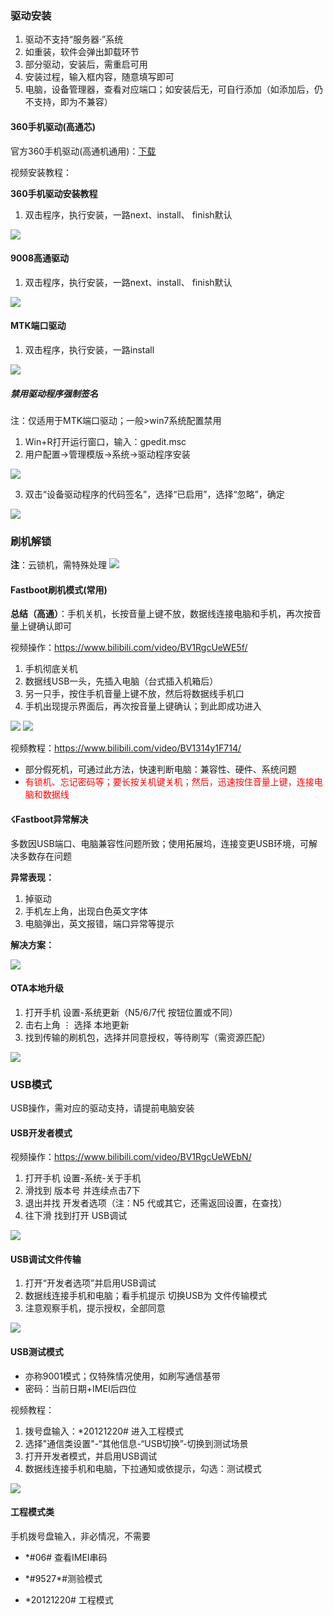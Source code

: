 ### 驱动安装

1. 驱动不支持“服务器·”系统
2. 如重装，软件会弹出卸载环节
3. 部分驱动，安装后，需重启可用
4. 安装过程，输入框内容，随意填写即可
5. 电脑，设备管理器，查看对应端口；如安装后无，可自行添加（如添加后，仍不支持，即为不兼容）


#### 360手机驱动(高通芯)

官方360手机驱动(高通机通用)：[下载](https://wwr.lanzouw.com/iKoFJ2fdc2id)

视频安装教程：

**360手机驱动安装教程**

 1. 双击程序，执行安装，一路next、install、 finish默认

<img src="https://360rom.github.io/doc/pic/360手机驱动.png" class="center-image">

#### 9008高通驱动  

 1. 双击程序，执行安装，一路next、install、 finish默认
  
<img src="https://360rom.github.io/doc/pic/9008驱动.png" class="center-image">

#### MTK端口驱动

1. 双击程序，执行安装，一路install

<img src="https://360rom.github.io/doc/pic/mtk端口驱动.png" class="center-image">

##### 禁用驱动程序强制签名

注：仅适用于MTK端口驱动；一般>win7系统配置禁用

1. Win+R打开运行窗口，输入：gpedit.msc
2. 用户配置->管理模版->系统->驱动程序安装

<img src="https://360rom.github.io/doc/pic/禁用驱动程序强制签名-1.png" class="center-image">

3. 双击“设备驱动程序的代码签名”，选择“已启用”，选择“忽略”，确定

<img src="https://360rom.github.io/doc/pic/禁用驱动程序强制签名-2.png" class="center-image">

### 刷机解锁
**注**：云锁机，需特殊处理
  <img src="https://360rom.github.io/doc/pic/防盗锁.png" class="center-image">

#### Fastboot刷机模式(常用)

**总结（高通）**：手机关机，长按音量上键不放，数据线连接电脑和手机，再次按音量上键确认即可

视频操作：https://www.bilibili.com/video/BV1RgcUeWE5f/

1. 手机彻底关机
2. 数据线USB一头，先插入电脑（台式插入机箱后）
3. 另一只手，按住手机音量上键不放，然后将数据线手机口
4. 手机出现提示界面后，再次按音量上键确认；到此即成功进入
   
  <img src="https://360rom.github.io/doc/pic/fastboot.png" class="center-image">
  
  <img src="https://360rom.github.io/doc/pic/电脑fastboot.jpg" class="center-image">
  
 视频教程：https://www.bilibili.com/video/BV1314y1F714/
* 部分假死机，可通过此方法，快速判断电脑：兼容性、硬件、系统问题
* <font color='red'>有锁机、忘记密码等；要长按关机键关机；然后，迅速按住音量上键，连接电脑和数据线</font>

#### ☇Fastboot异常解决

多数因USB端口、电脑兼容性问题所致；使用拓展坞，连接变更USB环境，可解决多数存在问题

**异常表现：**

 1. 掉驱动
 2. 手机左上角，出现白色英文字体
 3. 电脑弹出，英文报错，端口异常等提示
   
**解决方案：**

  <img src="https://360rom.github.io/doc/pic/刷机端口异常解决.png" class="center-image">


#### OTA本地升级
 
1. 打开手机 设置-系统更新（N5/6/7代 按钮位置或不同）
2. 击右上角 ⋮  选择 本地更新
3. 找到传输的刷机包，选择并同意授权，等待刷写（需资源匹配）

 <img src="https://360rom.github.io/doc/pic/ota升级.png" class="center-image">
 
### USB模式

USB操作，需对应的驱动支持，请提前电脑安装

#### USB开发者模式

视频操作：https://www.bilibili.com/video/BV1RgcUeWEbN/

 1. 打开手机 设置-系统-关于手机
 2. 滑找到 版本号 并连续点击7下
 3. 退出并找 开发者选项（注：N5 代或其它，还需返回设置，在查找） 
 4. 往下滑 找到打开 USB调试

 <img src="https://360rom.github.io/doc/pic/开发者模式.png" class="center-image">
 
#### USB调试文件传输

 1. 打开“开发者选项”并启用USB调试
 2. 数据线连接手机和电脑；看手机提示 切换USB为 文件传输模式
 3. 注意观察手机，提示授权，全部同意

 <img src="https://360rom.github.io/doc/pic/USB文件传输.png" class="center-image">


#### USB测试模式

* 亦称9001模式；仅特殊情况使用，如刷写通信基带
* 密码：当前日期+IMEI后四位

 视频教程：
 
 1. 拨号盘输入：*20121220#  进入工程模式
 2. 选择"通信类设置"-“其他信息-“USB切换”-切换到测试场景
 3. 打开开发者模式，并启用USB调试
 3. 数据线连接手机和电脑，下拉通知或依提示，勾选：测试模式

 <img src="https://360rom.github.io/doc/pic/USB测试模式.png" class="center-image">
 
#### 工程模式类

手机拨号盘输入，非必情况，不需要

* *#06# 查看IMEI串码  
*  <p>*#9527*#测验模式</p>
* *20121220# 工程模式
